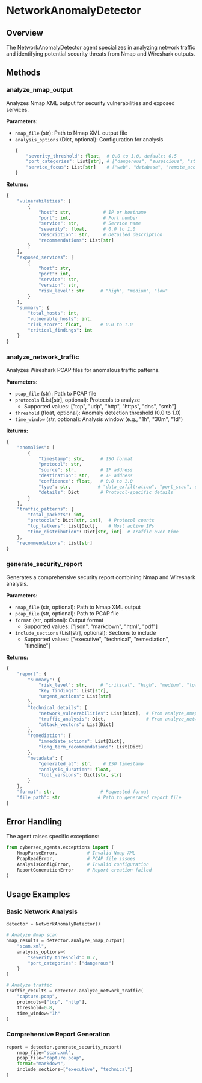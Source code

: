 # NetworkAnomalyDetector

## Overview

The NetworkAnomalyDetector agent specializes in analyzing network traffic and identifying potential security threats from Nmap and Wireshark outputs.

## Methods

### analyze_nmap_output

Analyzes Nmap XML output for security vulnerabilities and exposed services.

**Parameters:**
- `nmap_file` (str): Path to Nmap XML output file
- `analysis_options` (Dict, optional): Configuration for analysis
  ```python
  {
      "severity_threshold": float,  # 0.0 to 1.0, default: 0.5
      "port_categories": List[str], # ["dangerous", "suspicious", "standard"]
      "service_focus": List[str]    # ["web", "database", "remote_access"]
  }
  ```

**Returns:**
```python
{
    "vulnerabilities": [
        {
            "host": str,            # IP or hostname
            "port": int,            # Port number
            "service": str,         # Service name
            "severity": float,      # 0.0 to 1.0
            "description": str,     # Detailed description
            "recommendations": List[str]
        }
    ],
    "exposed_services": [
        {
            "host": str,
            "port": int,
            "service": str,
            "version": str,
            "risk_level": str      # "high", "medium", "low"
        }
    ],
    "summary": {
        "total_hosts": int,
        "vulnerable_hosts": int,
        "risk_score": float,       # 0.0 to 1.0
        "critical_findings": int
    }
}
```

### analyze_network_traffic

Analyzes Wireshark PCAP files for anomalous traffic patterns.

**Parameters:**
- `pcap_file` (str): Path to PCAP file
- `protocols` (List[str], optional): Protocols to analyze
  - Supported values: ["tcp", "udp", "http", "https", "dns", "smb"]
- `threshold` (float, optional): Anomaly detection threshold (0.0 to 1.0)
- `time_window` (str, optional): Analysis window (e.g., "1h", "30m", "1d")

**Returns:**
```python
{
    "anomalies": [
        {
            "timestamp": str,      # ISO format
            "protocol": str,
            "source": str,         # IP address
            "destination": str,    # IP address
            "confidence": float,   # 0.0 to 1.0
            "type": str,          # "data_exfiltration", "port_scan", etc.
            "details": Dict        # Protocol-specific details
        }
    ],
    "traffic_patterns": {
        "total_packets": int,
        "protocols": Dict[str, int],  # Protocol counts
        "top_talkers": List[Dict],    # Most active IPs
        "time_distribution": Dict[str, int]  # Traffic over time
    },
    "recommendations": List[str]
}
```

### generate_security_report

Generates a comprehensive security report combining Nmap and Wireshark analysis.

**Parameters:**
- `nmap_file` (str, optional): Path to Nmap XML output
- `pcap_file` (str, optional): Path to PCAP file
- `format` (str, optional): Output format
  - Supported values: ["json", "markdown", "html", "pdf"]
- `include_sections` (List[str], optional): Sections to include
  - Supported values: ["executive", "technical", "remediation", "timeline"]

**Returns:**
```python
{
    "report": {
        "summary": {
            "risk_level": str,     # "critical", "high", "medium", "low"
            "key_findings": List[str],
            "urgent_actions": List[str]
        },
        "technical_details": {
            "network_vulnerabilities": List[Dict],  # From analyze_nmap_output
            "traffic_analysis": Dict,               # From analyze_network_traffic
            "attack_vectors": List[Dict]
        },
        "remediation": {
            "immediate_actions": List[Dict],
            "long_term_recommendations": List[Dict]
        },
        "metadata": {
            "generated_at": str,    # ISO timestamp
            "analysis_duration": float,
            "tool_versions": Dict[str, str]
        }
    },
    "format": str,                 # Requested format
    "file_path": str              # Path to generated report file
}
```

## Error Handling

The agent raises specific exceptions:

```python
from cybersec_agents.exceptions import (
    NmapParseError,           # Invalid Nmap XML
    PcapReadError,            # PCAP file issues
    AnalysisConfigError,      # Invalid configuration
    ReportGenerationError     # Report creation failed
)
```

## Usage Examples

### Basic Network Analysis
```python
detector = NetworkAnomalyDetector()

# Analyze Nmap scan
nmap_results = detector.analyze_nmap_output(
    "scan.xml",
    analysis_options={
        "severity_threshold": 0.7,
        "port_categories": ["dangerous"]
    }
)

# Analyze traffic
traffic_results = detector.analyze_network_traffic(
    "capture.pcap",
    protocols=["tcp", "http"],
    threshold=0.8,
    time_window="1h"
)
```

### Comprehensive Report Generation
```python
report = detector.generate_security_report(
    nmap_file="scan.xml",
    pcap_file="capture.pcap",
    format="markdown",
    include_sections=["executive", "technical"]
)
```


